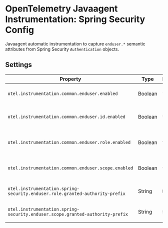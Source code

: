 # OpenTelemetry Javaagent Instrumentation: Spring Security Config

Javaagent automatic instrumentation to capture `enduser.*` semantic attributes
from Spring Security `Authentication` objects.

## Settings

| Property                                                                      | Type    | Default  | Description                                                                                                                         |
|-------------------------------------------------------------------------------|---------|----------|-------------------------------------------------------------------------------------------------------------------------------------|
| `otel.instrumentation.common.enduser.enabled`                                 | Boolean | `false`  | Whether to capture `enduser.*` semantic attributes.  Must be set to true to capture any `enduser.*` attributes.                     |
| `otel.instrumentation.common.enduser.id.enabled`                              | Boolean | `true`   | Whether to capture `enduser.id` semantic attribute.  Only takes effect if `otel.instrumentation.common.enduser.enabled` is true.    |
| `otel.instrumentation.common.enduser.role.enabled`                            | Boolean | `true`   | Whether to capture `enduser.role` semantic attribute.  Only takes effect if `otel.instrumentation.common.enduser.enabled` is true.  |
| `otel.instrumentation.common.enduser.scope.enabled`                           | Boolean | `true`   | Whether to capture `enduser.scope` semantic attribute.  Only takes effect if `otel.instrumentation.common.enduser.enabled` is true. |
| `otel.instrumentation.spring-security.enduser.role.granted-authority-prefix`  | String  | `ROLE_`  | Prefix of granted authorities identifying roles to capture in the `enduser.role` semantic attribute.                                |
| `otel.instrumentation.spring-security.enduser.scope.granted-authority-prefix` | String  | `SCOPE_` | Prefix of granted authorities identifying scopes to capture in the `enduser.scopes` semantic attribute.                             |
